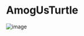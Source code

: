 # AmogUsTurtle
![image](https://user-images.githubusercontent.com/82405299/114455244-cdedf800-9bdb-11eb-82d8-b5090d9382f5.png)
